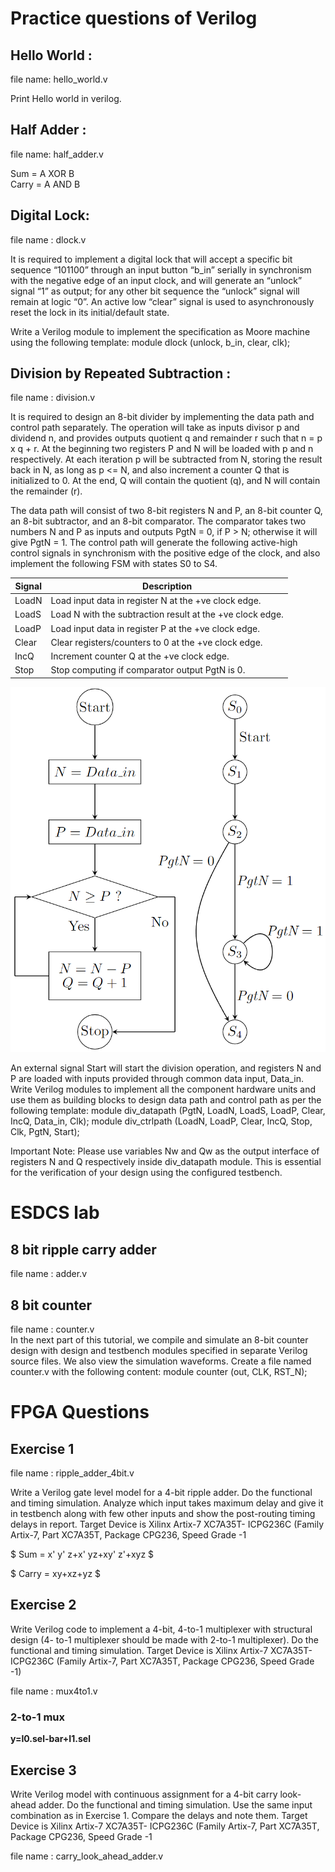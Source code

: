 # Practice questions of  Verilog 

## Hello World :
file name: hello_world.v

 Print Hello world in verilog.

## Half Adder :
file name: half_adder.v

Sum = A XOR B  
Carry = A AND B 
## Digital Lock: 
file name : dlock.v

It is required to implement a digital lock that will accept a specific bit sequence  “101100” through an input button “b_in” serially in synchronism with the negative edge of an input clock, and will generate an “unlock” signal “1” as output; for any other bit sequence the “unlock” signal will remain at logic “0”.  An active low “clear” signal is used to asynchronously reset the lock in its initial/default state.

Write a Verilog module to implement the specification as Moore machine using the following template:
    module dlock (unlock, b_in, clear, clk);


## Division by Repeated Subtraction :
file name : division.v

It is required to design an 8-bit divider by implementing  the data path and control path separately. The operation will take as inputs divisor p and dividend n, and provides outputs quotient q and remainder r such that n = p x q + r. At the beginning two registers P and N will be loaded with p and n respectively. At each iteration p will be subtracted from N, storing the result back in N, as long as p <= N, and also increment a counter Q that is initialized to 0. At the end, Q will contain the quotient (q), and N will contain the remainder (r).



The data path will consist of two 8-bit registers N and  P, an 8-bit counter Q,  an 8-bit subtractor,  and an 8-bit comparator. The comparator takes two numbers N and P as inputs and outputs PgtN = 0, if P > N; otherwise it will give PgtN = 1. The control path will generate the following active-high control signals in synchronism with the positive edge of the clock, and also implement the following FSM with states S0 to S4.

| Signal | Description                                        |
|--------|----------------------------------------------------|
| LoadN  | Load input data in register N at the +ve clock edge.  |
| LoadS  | Load N with the subtraction result at the +ve clock edge. |
| LoadP  | Load input data in register P at the +ve clock edge.  |
| Clear  | Clear registers/counters to 0 at the +ve clock edge.  |
| IncQ   | Increment counter Q at the +ve clock edge.  |
| Stop   | Stop computing if comparator output PgtN is 0.  |

<!-- ![Alt text](C:\iverilog\bin\iverilog_test\control_flow3.png "a title") -->
![Memory models](/resources/images/control_flow3.png)<br>

An external signal Start will start the division operation, and registers N and P are loaded with inputs provided through common data input, Data_in. Write Verilog modules to implement all the component hardware units and use them as building blocks to design data path and control path as per the following template:
                    module div_datapath (PgtN, LoadN, LoadS, LoadP, Clear, IncQ, Data_in, Clk);
                    module div_ctrlpath (LoadN, LoadP, Clear, IncQ, Stop, Clk, PgtN, Start);

 Important Note: Please use variables Nw and Qw as the output interface of registers N and Q respectively inside div_datapath module. This is essential for the verification of your design using the configured testbench.


# ESDCS lab
## 8 bit ripple carry adder
file name : adder.v  




## 8 bit counter
file name : counter.v  
In the next part of this tutorial, we compile and simulate an 8-bit counter design with design and 
testbench modules specified in separate Verilog source files. We also view the simulation waveforms.
Create a file named counter.v with the following content:
module counter (out, CLK, RST_N);

# FPGA Questions
## Exercise 1
file name : ripple_adder_4bit.v  

Write a Verilog gate level model for a 4-bit ripple adder. Do the functional and 
timing simulation. Analyze which input takes maximum delay and give it in testbench 
along with few other inputs and show the post-routing timing delays in report. Target 
Device is Xilinx Artix-7 XC7A35T- ICPG236C (Family Artix-7, Part XC7A35T, 
Package CPG236, Speed Grade -1

$ Sum = x' y' z+x' yz+xy' z'+xyz $  

$ Carry = xy+xz+yz $  

## Exercise 2
Write Verilog code to implement a 4-bit, 4-to-1 multiplexer with structural design (4-
to-1 multiplexer should be made with 2-to-1 multiplexer). Do the functional and 
timing simulation. Target Device is Xilinx Artix-7 XC7A35T- ICPG236C (Family 
Artix-7, Part XC7A35T, Package CPG236, Speed Grade -1)

file name : mux4to1.v  

### 2-to-1 mux
**y=I0.sel-bar+I1.sel** 



## Exercise 3
Write Verilog model with continuous assignment for a 4-bit carry look-ahead adder. 
Do the functional and timing simulation. Use the same input combination as in 
Exercise 1. Compare the delays and note them. Target Device is Xilinx Artix-7 
XC7A35T- ICPG236C (Family Artix-7, Part XC7A35T, Package CPG236, Speed 
Grade -1

file name : carry_look_ahead_adder.v  




